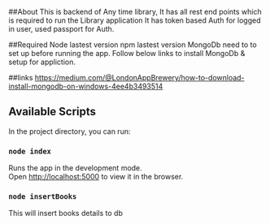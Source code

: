 ##About
This is backend of Any time library,
It has all rest end points which is required to run the Library application
It has token based Auth for logged in user, used passport for Auth.

##Required 
Node lastest version 
npm lastest version 
MongoDb need to to set up before running the app.
Follow below links to install MongoDb & setup for appliction.

##links
https://medium.com/@LondonAppBrewery/how-to-download-install-mongodb-on-windows-4ee4b3493514

## Available Scripts

In the project directory, you can run:

### `node index`

Runs the app in the development mode.<br>
Open [http://localhost:5000](http://localhost:5000) to view it in the browser.

### `node insertBooks`
This will insert books details to db